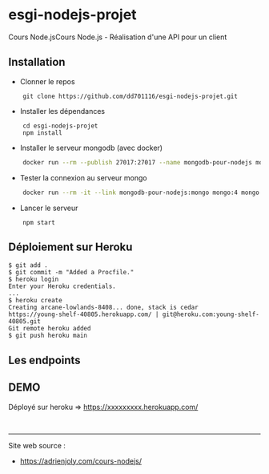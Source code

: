 # esgi-nodejs-projet
Cours Node.jsCours Node.js - Réalisation d'une API pour un client


## Installation

- Clonner le repos
```
    git clone https://github.com/dd701116/esgi-nodejs-projet.git
```

- Installer les dépendances
```
    cd esgi-nodejs-projet
    npm install
```

- Installer le serveur mongodb (avec docker)
```sh
    docker run --rm --publish 27017:27017 --name mongodb-pour-nodejs mongo:4
```

- Tester la connexion au serveur mongo
```sh
    docker run --rm -it --link mongodb-pour-nodejs:mongo mongo:4 mongo --host mongo test
```

- Lancer le serveur
```
    npm start
```

## Déploiement sur Heroku

```
$ git add .
$ git commit -m "Added a Procfile."
$ heroku login
Enter your Heroku credentials.
...
$ heroku create
Creating arcane-lowlands-8408... done, stack is cedar
https://young-shelf-40805.herokuapp.com/ | git@heroku.com:young-shelf-40805.git
Git remote heroku added
$ git push heroku main
```

## Les endpoints

## DEMO

Déployé sur heroku => https://xxxxxxxxx.herokuapp.com/

<br>
<hr>

Site web source :
- https://adrienjoly.com/cours-nodejs/
